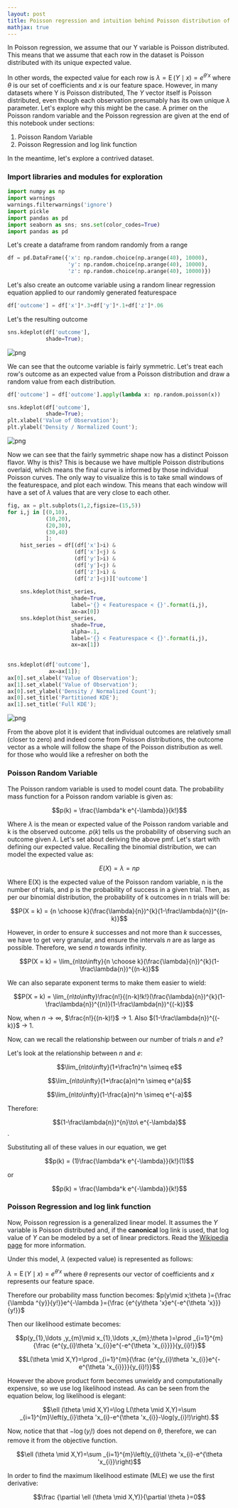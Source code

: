 ```yaml
---
layout: post
title: Poisson regression and intuition behind Poisson distribution of Y variable
mathjax: true
---
```


In Poisson regression, we assume that our Y variable is Poisson distributed. This means that we assume that each row in the dataset is Poisson distributed with its unique expected value.

In other words, the expected value for each row is $\lambda =\operatorname {E} (Y\mid x)=e^{\theta 'x}$ where $\theta$ is our set of coefficients and $x$ is our feature space. However, in many datasets where Y is Poisson distributed, The $Y$ vector itself is Poisson distributed, even though each observation presumably has its own unique $\lambda$ parameter. Let's explore why this might be the case. A primer on the Poisson random variable and the Poisson regression are given at the end of this notebook under sections:

1. Poisson Random Variable
2. Poisson Regression and log link function

In the meantime, let's explore a contrived dataset.

### Import libraries and modules for exploration


```python
import numpy as np
import warnings 
warnings.filterwarnings('ignore')
import pickle
import pandas as pd
import seaborn as sns; sns.set(color_codes=True)
import pandas as pd
```

Let's create a dataframe from random randomly from a range


```python
df = pd.DataFrame({'x': np.random.choice(np.arange(40), 10000),
                   'y': np.random.choice(np.arange(40), 10000),
                   'z': np.random.choice(np.arange(40), 10000)})
```

Let's also create an outcome variable using a random linear regression equation applied to our randomly generated featurespace


```python
df['outcome'] = df['x']*.3+df['y']*.1+df['z']*.06
```

Let's the resulting outcome


```python
sns.kdeplot(df['outcome'],
            shade=True);
```


![png](../images/output_9_0_pois.png?raw=True)


We can see that the outcome variable is fairly symmetric. Let's treat each row's outcome as an expected value from a Poisson distribution and draw a random value from each distribution.


```python
df['outcome'] = df['outcome'].apply(lambda x: np.random.poisson(x))
```


```python
sns.kdeplot(df['outcome'],
            shade=True);
plt.xlabel('Value of Observation');
plt.ylabel('Density / Normalized Count');
```


![png](../images/output_12_0_pois.png?raw=True)


Now we can see that the fairly symmetric shape now has a distinct Poisson flavor. Why is this? This is because we have multiple Poisson distributions overlaid, which means the final curve is informed by those individual Poisson curves. The only way to visualize this is to take small windows of the featurespace, and plot each window. This means that each window will have a set of $\lambda$ values that are very close to each other.


```python
fig, ax = plt.subplots(1,2,figsize=(15,5))
for i,j in [(0,10),
            (10,20),
            (20,30),
            (30,40)
            ]:
    hist_series = df[(df['x']>i) & 
                     (df['x']<j) &
                     (df['y']>i) &
                     (df['y']<j) &
                     (df['z']>i) &
                     (df['z']<j)]['outcome']
    
    sns.kdeplot(hist_series,
                    shade=True, 
                    label='{} < Featurespace < {}'.format(i,j),
                    ax=ax[0])
    sns.kdeplot(hist_series,
                    shade=True, 
                    alpha=.1,
                    label='{} < Featurespace < {}'.format(i,j),
                    ax=ax[1])
    
    
sns.kdeplot(df['outcome'],
             ax=ax[1]);                  
ax[0].set_xlabel('Value of Observation');
ax[1].set_xlabel('Value of Observation');
ax[0].set_ylabel('Density / Normalized Count');
ax[0].set_title('Partitioned KDE');
ax[1].set_title('Full KDE');
```


![png](../images/output_14_0_pois.png?raw=True)


From the above plot it is evident that individual outcomes are relatively small (closer to zero) and indeed come from Poisson distributions, the outcome vector as a whole will follow the shape of the Poisson distribution as well. for those who would like a refresher on both the

### Poisson Random Variable

The Poisson random variable is used to model count data. The probability mass function for a Poisson random variable is given as:

$$p(k) = \frac{\lambda^k e^{-\lambda}}{k!}$$

Where ${\lambda}$ is the mean or expected value of the Poisson random variable and k is the observed outcome. ${p(k)}$ tells us the probability of observing such an outcome given ${\lambda}$. Let's set about deriving the above pmf. Let's start with defining our expected value. Recalling the binomial distribution, we can model the expected value as:

$$E(X) = \lambda = np$$

Where E(X) is the expected value of the Poisson random variable, n is the number of trials, and p is the probability of success in a given trial. Then, as per our binomial distribution, the probability of k outcomes in n trials will be:


$$P(X = k) = {n \choose k}(\frac{\lambda}{n})^{k}(1-\frac\lambda{n})^{(n-k)}$$

However, in order to ensure $k$ successes and not more than $k$ successes, we have to get very granular, and ensure the intervals $n$ are as large as possible. Therefore, we send $n$ towards infinity.

$$P(X = k) = \lim_{n\to\infty}{n \choose k}(\frac{\lambda}{n})^{k}(1-\frac\lambda{n})^{(n-k)}$$

We can also separate exponent terms to make them easier to wield:


$$P(X = k) = \lim_{n\to\infty}\frac{n!}{(n-k)!k!}(\frac{\lambda}{n})^{k}(1-\frac\lambda{n})^{(n)}(1-\frac\lambda{n})^{(-k)}$$

Now, when ${n\to\infty}$, 
$\frac{n!}{(n-k)!}$ $\to\ 1$. Also $(1-\frac\lambda{n})^{(-k)}$ $\to\ 1$.

Now, can we recall the relationship between our number of trials $n$ and $e$?

Let's look at the relationship between $n$ and $e$: 


$$\lim_{n\to\infty}(1+\frac1n)^n \simeq e$$


$$\lim_{n\to\infty}(1+\frac{a}n)^n \simeq e^{a}$$

$$\lim_{n\to\infty}(1-\frac{a}n)^n \simeq e^{-a}$$

Therefore:

$$(1-\frac\lambda{n})^{n}\to\ e^{-\lambda}$$. 

Substituting all of these values in our equation, we get

$$p(k) = (1)\frac{\lambda^k e^{-\lambda}}{k!}(1)$$

or 

$$p(k) = \frac{\lambda^k e^{-\lambda}}{k!}$$

### Poisson Regression and log link function

Now, Poisson regression is a generalized linear model. It assumes the $Y$ variable is Poisson distributed and, if the **canonical** log link is used, that log value of $Y$ can be modeled by a set of linear predictors. Read the [Wikipedia page](https://en.wikipedia.org/wiki/Poisson_regression) for more information.

Under this model, $\lambda$ (expected value) is represented as follows:

$\lambda =\operatorname {E} (Y\mid x)=e^{\theta 'x}$ where $\theta$ represents our vector of coefficients and $x$ represents our feature space.


Therefore our probability mass function becomes: $p(y\mid x;\theta )={\frac {\lambda ^{y}}{y!}}e^{-\lambda }={\frac {e^{y\theta 'x}e^{-e^{\theta 'x}}}{y!}}$

Then our likelihood estimate becomes:

$$p(y_{1},\ldots ,y_{m}\mid x_{1},\ldots ,x_{m};\theta )=\prod _{i=1}^{m}{\frac {e^{y_{i}\theta 'x_{i}}e^{-e^{\theta 'x_{i}}}}{y_{i}!}}$$

$$L(\theta \mid X,Y)=\prod _{i=1}^{m}{\frac {e^{y_{i}\theta 'x_{i}}e^{-e^{\theta 'x_{i}}}}{y_{i}!}}$$

However the above product form becomes unwieldy and computationally expensive, so we use log likelihood instead. As can be seen from the equation below, log likelihood is elegant:

$$\ell (\theta \mid X,Y)=\log L(\theta \mid X,Y)=\sum _{i=1}^{m}\left(y_{i}\theta 'x_{i}-e^{\theta 'x_{i}}-\log(y_{i}!)\right).$$

Now, notice that that $-\log(y_{i}!)$ does not depend on $\theta$, therefore, we can remove it from the objective function.

$$\ell (\theta \mid X,Y)=\sum _{i=1}^{m}\left(y_{i}\theta 'x_{i}-e^{\theta 'x_{i}}\right)$$

In order to find the maximum likelihood estimate (MLE) we use the first derivative:

$$\frac {\partial \ell (\theta \mid X,Y)}{\partial \theta }=0$$
